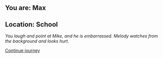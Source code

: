 
## You are: Max
## Location: School

*You laugh and point at Mike, and he is embarrassed. Melody watches from the background and looks hurt.*

[Continue journey](/node/basketball_max)